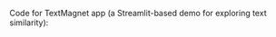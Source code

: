 Code for TextMagnet app (a Streamlit-based demo for exploring text similarity):

[](https://textmagnet.streamlit.app/)
